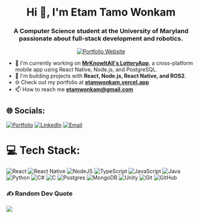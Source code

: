 <h1 align="center">Hi 👋, I'm Etam Tamo Wonkam</h1>
<h3 align="center">A Computer Science student at the University of Maryland passionate about full-stack development and robotics.</h3>

<p align="center">
  <a href="https://etamwonkam.vercel.app/" target="_blank">
    <img src="https://img.shields.io/badge/🌐_Portfolio-4F80FF?style=for-the-badge&logo=vercel&logoColor=white" alt="Portfolio Website"/>
  </a>
</p>

- 🔭 I'm currently working on **[MrKnowItAll's LotteryApp](https://github.com/etamowon/LotteryApp)**, a cross-platform mobile app using React Native, Node.js, and PostgreSQL.
- 🌱 I'm building projects with **React, Node.js, React Native, and ROS2**.
- 🌐 Check out my portfolio at **[etamwonkam.vercel.app](https://etamwonkam.vercel.app/)**
- 📫 How to reach me **etamwonkam@gmail.com**

## 🌐 Socials:
[![Portfolio](https://img.shields.io/badge/Portfolio-4F80FF?style=for-the-badge&logo=vercel&logoColor=white)](https://etamwonkam.vercel.app/) [![LinkedIn](https://img.shields.io/badge/LinkedIn-%230077B5.svg?logo=linkedin&logoColor=white&style=for-the-badge)](https://linkedin.com/in/etamw) [![Email](https://img.shields.io/badge/Email-D14836?logo=gmail&logoColor=white&style=for-the-badge)](mailto:etamwonkam@gmail.com) 

# 💻 Tech Stack:
![React](https://img.shields.io/badge/react-%2320232a.svg?style=for-the-badge&logo=react&logoColor=%2361DAFB) ![React Native](https://img.shields.io/badge/react_native-%2320232a.svg?style=for-the-badge&logo=react&logoColor=%2361DAFB) ![NodeJS](https://img.shields.io/badge/node.js-6DA55F?style=for-the-badge&logo=node.js&logoColor=white) ![TypeScript](https://img.shields.io/badge/typescript-%23007ACC.svg?style=for-the-badge&logo=typescript&logoColor=white) ![JavaScript](https://img.shields.io/badge/javascript-%23323330.svg?style=for-the-badge&logo=javascript&logoColor=%23F7DF1E) ![Java](https://img.shields.io/badge/java-%23ED8B00.svg?style=for-the-badge&logo=openjdk&logoColor=white) ![Python](https://img.shields.io/badge/python-3670A0?style=for-the-badge&logo=python&logoColor=ffdd54) ![C#](https://img.shields.io/badge/c%23-%23239120.svg?style=for-the-badge&logo=c-sharp&logoColor=white) ![C](https://img.shields.io/badge/c-%2300599C.svg?style=for-the-badge&logo=c&logoColor=white) ![Postgres](https://img.shields.io/badge/postgresql-%23316192.svg?style=for-the-badge&logo=postgresql&logoColor=white) ![MongoDB](https://img.shields.io/badge/MongoDB-%234ea94b.svg?style=for-the-badge&logo=mongodb&logoColor=white) ![Unity](https://img.shields.io/badge/unity-%23000000.svg?style=for-the-badge&logo=unity&logoColor=white) ![Git](https://img.shields.io/badge/git-%23F05033.svg?style=for-the-badge&logo=git&logoColor=white) ![GitHub](https://img.shields.io/badge/github-%23121011.svg?style=for-the-badge&logo=github&logoColor=white)

### ✍️ Random Dev Quote
![](https://quotes-github-readme.vercel.app/api?type=horizontal&theme=radical)
